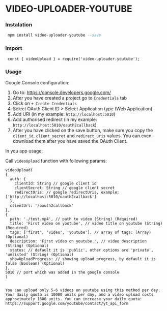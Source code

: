 
# VIDEO-UPLOADER-YOUTUBE
### Instalation
```a
 npm install video-uploader-youtube --save
```
### Import
```
 const { videoUpload } = require('video-uploader-youtube');
```

### Usage
 Google Console configuration:
  1. Go to: https://console.developers.google.com/
  2. After you have created a project go to `Credentials` tab
  3. Click on `+ Create Credentials`
  4. Select OAuth Client ID > Select Application type (Web Application)
  5. Add URI (in my example: `http://localhost:5010`)
  6. Add authorised redirect (in my example: `http://localhost:5010/oauth2callback`)
  7. After you have clicked on the save button, make sure you copy the `client_id`, `client_secret` and `redirect_uris` values. You can even download them after you have saved the OAuth Client.
  
In you app usage:

Call `videoUpload` function with following params:
```
videoUpload(
{
  auth: {
    clientId: String // google client id
    clientSecret: String // google client secret
    redirectUris: // google redirectUris, example: ['http://localhost:5010/oauth2callback']
  },
  clientUrl: '/oauth2callback'
},
{
  path: './test.mp4', // path to video (String) (Required)
  title: 'First video on youtube', // video title on youtube (String) (Required)
  tags: ['first', 'video', 'youtube'], // array of tags: (Array) (Optional)
  description: 'First video on youtube.', // video description (String) (Optional)
  status: // default it is 'public', other options are 'private', 'unlisted' (String) (Optional)
  showUploadProgress: // showing upload progress, by default it is false (Boolean) (Optional)
},
5010 // port which was added in the google console
)


You can upload only 5-6 videos on youtube using this method per day. Your daily quota is 10000 units per day, and a video upload costs approximately 1600 units. You can increase your daily quota: https://support.google.com/youtube/contact/yt_api_form

